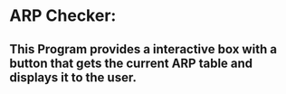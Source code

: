 # ARP Checker: 
## This Program provides a interactive box with a button that gets the current ARP table and displays it to the user.
